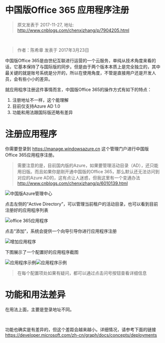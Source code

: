 # 中国版Office 365 应用程序注册 
> 原文发表于 2017-11-27, 地址: http://www.cnblogs.com/chenxizhang/p/7904205.html 


<p><br></p><blockquote><p>作者：陈希章 发表于 2017年3月23日</p></blockquote><p>中国版Office 365是由世纪互联进行运营的一个云服务，单纯从技术角度来看的话，它基本保持了与国际版的同步。但是由于两个版本本质上是完全独立的，其中最关键的就是账号系统是分开的，所以在使用角度，不管是直接用户还是开发人员，会有些小小的差异。<p>就应用程序注册这件事情而言，中国版Office 365的操作方式有如下的特点：<ol><li>注册地址不一样，这个能理解
<li>目前仅支持Azure AD 1.0
<li>功能和用法跟国际版还略有差异</li></ol><h1>注册应用程序</h1><p>你需要登录到 <a href="https://manage.windowsazure.cn/">https://manage.windowsazure.cn</a> 这个管理门户进行中国版Office 365应用程序注册。<blockquote><p>需要注意的是，目前国内版的Azure，如果要管理活动目录（AD），还只能用旧版。而且如果你是刚开通中国版的Office 365，那么默认还无法访问到对应的Azure AD的，这有点让人迷惑，但我这里有一个变通办法 <a href="http://www.cnblogs.com/chenxizhang/p/6010139.html">http://www.cnblogs.com/chenxizhang/p/6010139.html</a></p></blockquote><p><img alt="中国版Azure管理中心" src="https://chenxizhang.gitbooks.io/office365devguide/docs/images/mooncake-portal.PNG"><p>点击左侧的“Active Directory”，可以管理当前租户的活动目录，也可以看到目前注册好的应用程序列表<p><img alt="office 365应用程序" src="https://chenxizhang.gitbooks.io/office365devguide/docs/images/gallatin-applications.PNG"><p>点击“添加”，系统会提供一个向导引导你进行应用程序注册<p><img alt="增加应用程序" src="https://chenxizhang.gitbooks.io/office365devguide/docs/images/gallatin-add-application.PNG"><p>下图展示了一个配置好的应用程序截图<p><img alt="应用程序示例" src="https://chenxizhang.gitbooks.io/office365devguide/docs/images/gallatin-applicationsample.PNG"><img alt="应用程序示例" src="https://chenxizhang.gitbooks.io/office365devguide/docs/images/gallatin-applicationsample2.PNG"><blockquote><p>在每个配置项处如果有疑问，都可以通过点击问号按钮查看详细信息</p></blockquote><h1>功能和用法差异</h1><p>在用法上面，主要是登录地址不同。</p><p>&nbsp;<img alt="" src="https://chenxizhang.gitbooks.io/office365devguide/docs/images/gallatin-use.PNG"></p><p>功能也确实是有差异的，但这个差距会越来越小。详细情况，请参考下面的链接<a href="https://developer.microsoft.com/zh-cn/graph/docs/concepts/deployments">https://developer.microsoft.com/zh-cn/graph/docs/concepts/deployments</a> <img alt="" src="https://chenxizhang.gitbooks.io/office365devguide/docs/images/gallatin-function.PNG">